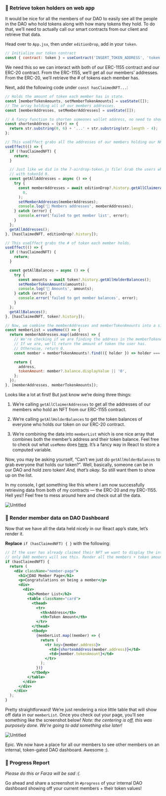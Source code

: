 ### 🥺 Retrieve token holders on web app

It would be nice for all the members of our DAO to easily see all the people in the DAO who hold tokens along with how many tokens they hold. To do that, we’ll need to actually call our smart contracts from our client and retrieve that data.

Head over to `App.jsx`, then under `editionDrop`, add in your `token`.

```jsx
// Initialize our token contract
const { contract: token } = useContract('INSERT_TOKEN_ADDRESS', 'token');
```

We need this so we can interact with both of our ERC-1155 contract and our ERC-20 contract. From the ERC-1155, we’ll get all our members' addresses. From the ERC-20, we’ll retrieve the # of tokens each member has.

Next, add the following code under `const hasClaimedNFT...`:

```jsx
// Holds the amount of token each member has in state.
const [memberTokenAmounts, setMemberTokenAmounts] = useState([]);
// The array holding all of our members addresses.
const [memberAddresses, setMemberAddresses] = useState([]);

// A fancy function to shorten someones wallet address, no need to show the whole thing.
const shortenAddress = (str) => {
  return str.substring(0, 6) + '...' + str.substring(str.length - 4);
};

// This useEffect grabs all the addresses of our members holding our NFT.
useEffect(() => {
  if (!hasClaimedNFT) {
    return;
  }

  // Just like we did in the 7-airdrop-token.js file! Grab the users who hold our NFT
  // with tokenId 0.
  const getAllAddresses = async () => {
    try {
      const memberAddresses = await editionDrop?.history.getAllClaimerAddresses(
        0,
      );
      setMemberAddresses(memberAddresses);
      console.log('🚀 Members addresses', memberAddresses);
    } catch (error) {
      console.error('failed to get member list', error);
    }
  };
  getAllAddresses();
}, [hasClaimedNFT, editionDrop?.history]);

// This useEffect grabs the # of token each member holds.
useEffect(() => {
  if (!hasClaimedNFT) {
    return;
  }

  const getAllBalances = async () => {
    try {
      const amounts = await token?.history.getAllHolderBalances();
      setMemberTokenAmounts(amounts);
      console.log('👜 Amounts', amounts);
    } catch (error) {
      console.error('failed to get member balances', error);
    }
  };
  getAllBalances();
}, [hasClaimedNFT, token?.history]);

// Now, we combine the memberAddresses and memberTokenAmounts into a single array
const memberList = useMemo(() => {
  return memberAddresses.map((address) => {
    // We're checking if we are finding the address in the memberTokenAmounts array.
    // If we are, we'll return the amount of token the user has.
    // Otherwise, return 0.
    const member = memberTokenAmounts?.find(({ holder }) => holder === address);

    return {
      address,
      tokenAmount: member?.balance.displayValue || '0',
    };
  });
}, [memberAddresses, memberTokenAmounts]);
```

Looks like a lot at first! But just know we’re doing three things:

1. We’re calling `getAllClaimerAddresses` to get all the addresses of our members who hold an NFT from our ERC-1155 contract.

2. We’re calling `getAllHolderBalances` to get the token balances of everyone who holds our token on our ERC-20 contract.

3. We’re combining the data into `memberList` which is one nice array that combines both the member’s address and their token balance. Feel free to check out what `useMemo` does [here](https://reactjs.org/docs/hooks-reference.html#usememo). It’s a fancy way in React to store a computed variable.

Now, you may be asking yourself, “Can’t we just do `getAllHolderBalances` to grab everyone that holds our token?”. Well, basically, someone can be in our DAO and hold zero token! _And, that’s okay._ So still want them to show up on the list.

In my console, I get something like this where I am now successfully retrieving data from both of my contracts — the ERC-20 and my ERC-1155. Hell yes!! Feel free to mess around here and check out all the data.

![Untitled](https://i.imgur.com/qx8rfRZ.png)

### 🤯 Render member data on DAO Dashboard

Now that we have all the data held nicely in our React app’s state, let’s render it.

**Replace** `if (hasClaimedNFT) { }` with the following:

```jsx
// If the user has already claimed their NFT we want to display the internal DAO page to them
// only DAO members will see this. Render all the members + token amounts.
if (hasClaimedNFT) {
  return (
    <div className="member-page">
      <h1>🍪DAO Member Page</h1>
      <p>Congratulations on being a member</p>
      <div>
        <div>
          <h2>Member List</h2>
          <table className="card">
            <thead>
              <tr>
                <th>Address</th>
                <th>Token Amount</th>
              </tr>
            </thead>
            <tbody>
              {memberList.map((member) => {
                return (
                  <tr key={member.address}>
                    <td>{shortenAddress(member.address)}</td>
                    <td>{member.tokenAmount}</td>
                  </tr>
                );
              })}
            </tbody>
          </table>
        </div>
      </div>
    </div>
  );
}
```

Pretty straightforward! We’re just rendering a nice little table that will show off data in our `memberList`. Once you check out your page, you’ll see something like the screenshot below! _Note: the centering is off, this was purposely done. We're going to add something else later!_

![Untitled](https://i.imgur.com/HZCHFak.png)

Epic. We now have a place for all our members to see other members on an internal, token-gated DAO dashboard. Awesome :).

### 🚨 Progress Report

_Please do this or Farza will be sad :(._

Go ahead and share a screenshot in `#progress` of your internal DAO dashboard showing off your current members + their token values!
